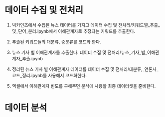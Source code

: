 # 데이터 수집 및 전처리

1. 빅카인즈에서 수집된 뉴스 데이터를 가지고 데이터 수집 및 전처리/키워드열_추출_및_단어_분리.ipynb에서 이해관계자로 추정되는 키워드를 추출한다.
   
2. 추출된 키워드들의 대분류, 중분류를 코드화 한다.
   
3. 뉴스 기사 별 이해관계자를 추출한다. 데이터 수집 및 전처리/뉴스_기사_별_이해관계자_추출.ipynb

4. 정리된 뉴스 기사 별 이해관계자 데이터를 데이터 수집 및 전처리/대분류,_언론사_코드_정리.ipynb를 사용해서 코드화한다. 

5. 엑셀에서 이해관계자 빈도를 구해주면 분석에 사용할 최종 데이터셋을 준비한다.


# 데이터 분석
